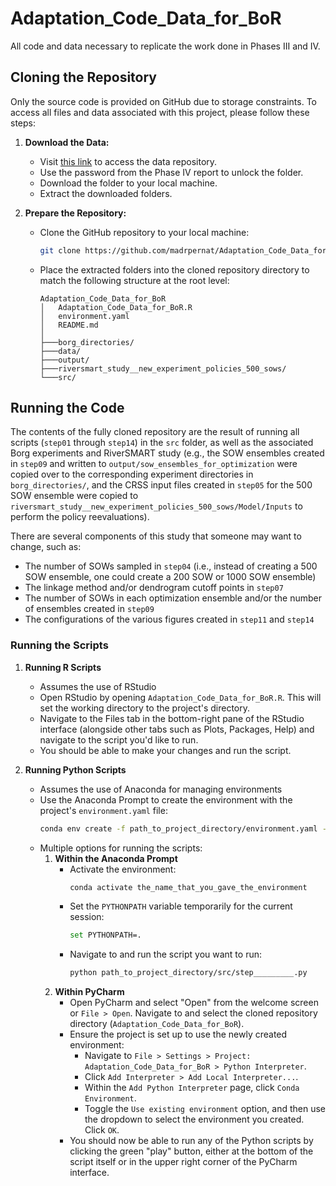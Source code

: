 # Adaptation_Code_Data_for_BoR
All code and data necessary to replicate the work done in Phases III and IV.

## Cloning the Repository
Only the source code is provided on GitHub due to storage constraints. To access all files and data associated with this project, please follow these steps:

1. **Download the Data:**
   - Visit [this link](https://drive.filen.io/f/41e26773-47f5-4a56-8dbe-a70f542ece2d#az9ZWc4QcZaveQjgtog53xNx0RjgG1o3) to access the data repository.
   - Use the password from the Phase IV report to unlock the folder.
   - Download the folder to your local machine.
   - Extract the downloaded folders.

2. **Prepare the Repository:**
   - Clone the GitHub repository to your local machine:
     ```sh
     git clone https://github.com/madrpernat/Adaptation_Code_Data_for_BoR.git
     ```
   - Place the extracted folders into the cloned repository directory to match the following structure at the root level:
     ```
     Adaptation_Code_Data_for_BoR
     │   Adaptation_Code_Data_for_BoR.R
     │   environment.yaml
     │   README.md
     │
     ├───borg_directories/
     ├───data/
     ├───output/
     ├───riversmart_study__new_experiment_policies_500_sows/
     └───src/
     ```

## Running the Code
The contents of the fully cloned repository are the result of running all scripts (`step01` through `step14`) in the `src` folder, as well as the associated Borg experiments and RiverSMART study (e.g., the SOW ensembles created in `step09` and written to `output/sow_ensembles_for_optimization` were copied over to the corresponding experiment directories in `borg_directories/`, and the CRSS input files created in `step05` for the 500 SOW ensemble were copied to `riversmart_study__new_experiment_policies_500_sows/Model/Inputs` to perform the policy reevaluations).

There are several components of this study that someone may want to change, such as:
   - The number of SOWs sampled in `step04` (i.e., instead of creating a 500 SOW ensemble, one could create a 200 SOW or 1000 SOW ensemble)
   - The linkage method and/or dendrogram cutoff points in `step07`
   - The number of SOWs in each optimization ensemble and/or the number of ensembles created in `step09`
   - The configurations of the various figures created in `step11` and `step14`

### Running the Scripts

1. **Running R Scripts**
   - Assumes the use of RStudio
   - Open RStudio by opening `Adaptation_Code_Data_for_BoR.R`. This will set the working directory to the project's directory.
   - Navigate to the Files tab in the bottom-right pane of the RStudio interface (alongside other tabs such as Plots, Packages, Help) and navigate to the script you'd like to run.
   - You should be able to make your changes and run the script.

2. **Running Python Scripts**
   - Assumes the use of Anaconda for managing environments
   - Use the Anaconda Prompt to create the environment with the project's `environment.yaml` file:
     ```sh
     conda env create -f path_to_project_directory/environment.yaml --name name_the_environment_whatever_you_want
     ```
   - Multiple options for running the scripts:
      1. **Within the Anaconda Prompt**
         - Activate the environment:
           ```sh
           conda activate the_name_that_you_gave_the_environment
           ```
         - Set the `PYTHONPATH` variable temporarily for the current session:
           ```sh
           set PYTHONPATH=.
           ```
         - Navigate to and run the script you want to run:
           ```sh
           python path_to_project_directory/src/step_________.py
           ```
      2. **Within PyCharm**
         - Open PyCharm and select "Open" from the welcome screen or `File > Open`. Navigate to and select the cloned repository directory (`Adaptation_Code_Data_for_BoR`).
         - Ensure the project is set up to use the newly created environment:
           - Navigate to `File > Settings > Project: Adaptation_Code_Data_for_BoR > Python Interpreter`.
           - Click `Add Interpreter > Add Local Interpreter...`.
           - Within the `Add Python Interpreter` page, click `Conda Environment`.
           - Toggle the `Use existing environment` option, and then use the dropdown to select the environment you created. Click `OK`.
         - You should now be able to run any of the Python scripts by clicking the green "play" button, either at the bottom of the script itself or in the upper right corner of the PyCharm interface.
